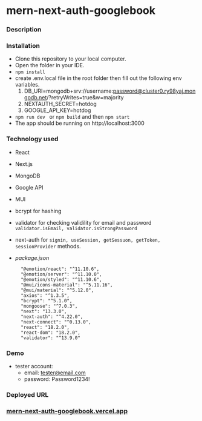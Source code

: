 # mern-next-auth-googlebook

### Description

### Installation

- Clone this repository to your local computer.
- Open the folder in your IDE.
- `npm install`
- create .env.local file in the root folder then fill out the following env variables.
  1. DB_URI=mongodb+srv://username:password@cluster0.ry98yaj.mongodb.net/?retryWrites=true&w=majority
  2. NEXTAUTH_SECRET=hotdog
  3. GOOGLE_API_KEY=hotdog
- `npm run dev ` or `npm build` and then `npm start`
- The app should be running on http://localhost:3000

### Technology used

- React
- Next.js
- MongoDB
- Google API
- MUI
- bcrypt for hashing
- validator for checking validility for email and password `validator.isEmail, validator.isStrongPassword`
- next-auth for `signin, useSession, getSessuon, getToken, sessionProvider` methods.

- _package.json_
  ```
    "@emotion/react": "^11.10.6",
    "@emotion/server": "^11.10.0",
    "@emotion/styled": "^11.10.6",
    "@mui/icons-material": "^5.11.16",
    "@mui/material": "^5.12.0",
    "axios": "^1.3.5",
    "bcrypt": "^5.1.0",
    "mongoose": "^7.0.3",
    "next": "13.3.0",
    "next-auth": "^4.22.0",
    "next-connect": "^0.13.0",
    "react": "18.2.0",
    "react-dom": "18.2.0",
    "validator": "^13.9.0"
  ```

### Demo

- tester account:
  - email: tester@email.com
  - password: Password1234!

### Deployed URL

### [mern-next-auth-googlebook.vercel.app](mern-next-auth-googlebook.vercel.app)
